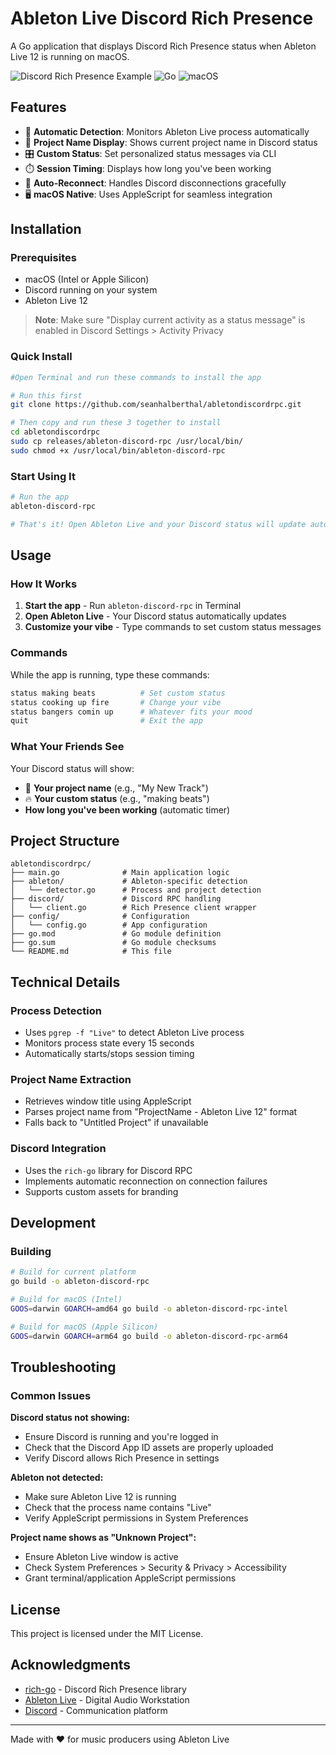 # Ableton Live Discord Rich Presence

A Go application that displays Discord Rich Presence status when Ableton Live 12 is running on macOS.

![Discord Rich Presence Example](https://img.shields.io/badge/Discord-Rich%20Presence-7289da?style=for-the-badge&logo=discord&logoColor=white)
![Go](https://img.shields.io/badge/Go-00ADD8?style=for-the-badge&logo=go&logoColor=white)
![macOS](https://img.shields.io/badge/macOS-000000?style=for-the-badge&logo=apple&logoColor=white)

## Features

- 🎵 **Automatic Detection**: Monitors Ableton Live process automatically
- 📝 **Project Name Display**: Shows current project name in Discord status
- 🎛️ **Custom Status**: Set personalized status messages via CLI
- ⏱️ **Session Timing**: Displays how long you've been working
- 🔄 **Auto-Reconnect**: Handles Discord disconnections gracefully
- 🖥️ **macOS Native**: Uses AppleScript for seamless integration

## Installation

### Prerequisites

- macOS (Intel or Apple Silicon)
- Discord running on your system
- Ableton Live 12

> **Note**: Make sure "Display current activity as a status message" is enabled in Discord Settings > Activity Privacy

### Quick Install

```bash
#Open Terminal and run these commands to install the app

# Run this first
git clone https://github.com/seanhalberthal/abletondiscordrpc.git

# Then copy and run these 3 together to install
cd abletondiscordrpc
sudo cp releases/ableton-discord-rpc /usr/local/bin/
sudo chmod +x /usr/local/bin/ableton-discord-rpc
```

### Start Using It

```bash
# Run the app
ableton-discord-rpc

# That's it! Open Ableton Live and your Discord status will update automatically
```

## Usage

### How It Works

1. **Start the app** - Run `ableton-discord-rpc` in Terminal
2. **Open Ableton Live** - Your Discord status automatically updates
3. **Customize your vibe** - Type commands to set custom status messages

### Commands

While the app is running, type these commands:

```bash
status making beats          # Set custom status
status cooking up fire       # Change your vibe
status bangers comin up      # Whatever fits your mood
quit                         # Exit the app
```

### What Your Friends See

Your Discord status will show:

- 🎵 **Your project name** (e.g., "My New Track")
- 🔥 **Your custom status** (e.g., "making beats")
- **How long you've been working** (automatic timer)

## Project Structure

```
abletondiscordrpc/
├── main.go              # Main application logic
├── ableton/             # Ableton-specific detection
│   └── detector.go      # Process and project detection
├── discord/             # Discord RPC handling
│   └── client.go        # Rich Presence client wrapper
├── config/              # Configuration
│   └── config.go        # App configuration
├── go.mod               # Go module definition
├── go.sum               # Go module checksums
└── README.md            # This file
```

## Technical Details

### Process Detection

- Uses `pgrep -f "Live"` to detect Ableton Live process
- Monitors process state every 15 seconds
- Automatically starts/stops session timing

### Project Name Extraction

- Retrieves window title using AppleScript
- Parses project name from "ProjectName - Ableton Live 12" format
- Falls back to "Untitled Project" if unavailable

### Discord Integration

- Uses the `rich-go` library for Discord RPC
- Implements automatic reconnection on connection failures
- Supports custom assets for branding

## Development

### Building

```bash
# Build for current platform
go build -o ableton-discord-rpc

# Build for macOS (Intel)
GOOS=darwin GOARCH=amd64 go build -o ableton-discord-rpc-intel

# Build for macOS (Apple Silicon)
GOOS=darwin GOARCH=arm64 go build -o ableton-discord-rpc-arm64
```

## Troubleshooting

### Common Issues

**Discord status not showing:**

- Ensure Discord is running and you're logged in
- Check that the Discord App ID assets are properly uploaded
- Verify Discord allows Rich Presence in settings

**Ableton not detected:**

- Make sure Ableton Live 12 is running
- Check that the process name contains "Live"
- Verify AppleScript permissions in System Preferences

**Project name shows as "Unknown Project":**

- Ensure Ableton Live window is active
- Check System Preferences > Security & Privacy > Accessibility
- Grant terminal/application AppleScript permissions

## License

This project is licensed under the MIT License.

## Acknowledgments

- [rich-go](https://github.com/hugolgst/rich-go) - Discord Rich Presence library
- [Ableton Live](https://www.ableton.com/live/) - Digital Audio Workstation
- [Discord](https://discord.com/) - Communication platform

---

Made with ❤️ for music producers using Ableton Live